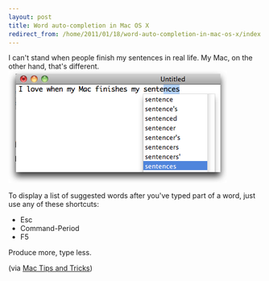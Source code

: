 ```yaml
---
layout: post
title: Word auto-completion in Mac OS X
redirect_from: /home/2011/01/18/word-auto-completion-in-mac-os-x/index.html
---
```

<p>I can't stand when people finish my sentences in real life. My Mac, on the other hand, that's different.
<a href="/img/autocomplete-pe.png"><img class="aligncenter size-full wp-image-3021" title="autocomplete-pe" src="/img/autocomplete-pe.png" alt="" width="434" height="223" /></a></p>
<p>To display a list of suggested words after you've typed part of a word, just use any of these shortcuts:</p>
<ul>
<li>Esc</li>
<li>Command-Period</li>
<li>F5</li>
</ul>
<p>Produce more, type less.</p>
<p>(via <a href="http://www.mactricksandtips.com/2011/01/auto-complete-words-on-your-mac.html">Mac Tips and Tricks</a>)</p>
